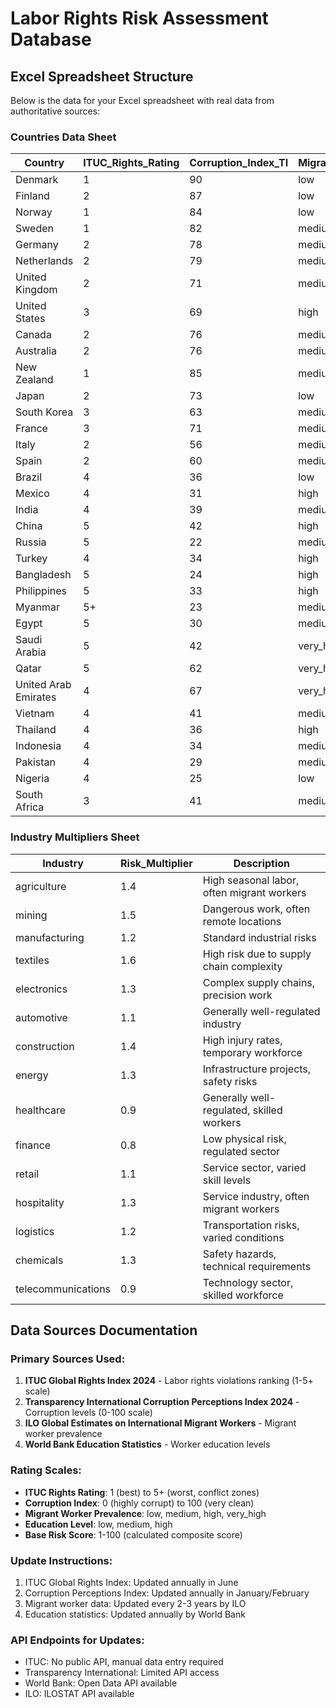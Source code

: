 # Labor Rights Risk Assessment Database

## Excel Spreadsheet Structure

Below is the data for your Excel spreadsheet with real data from authoritative sources:

### Countries Data Sheet

| Country              | ITUC_Rights_Rating | Corruption_Index_TI | Migrant_Worker_Prevalence | Education_Level | Base_Risk_Score | ISO_Code | Last_Updated |
| -------------------- | ------------------ | ------------------- | ------------------------- | --------------- | --------------- | -------- | ------------ |
| Denmark              | 1                  | 90                  | low                       | high            | 8               | DK       | 2024-12-09   |
| Finland              | 2                  | 87                  | low                       | high            | 12              | FI       | 2024-12-09   |
| Norway               | 1                  | 84                  | low                       | high            | 10              | NO       | 2024-12-09   |
| Sweden               | 1                  | 82                  | medium                    | high            | 11              | SE       | 2024-12-09   |
| Germany              | 2                  | 78                  | medium                    | high            | 15              | DE       | 2024-12-09   |
| Netherlands          | 2                  | 79                  | medium                    | high            | 14              | NL       | 2024-12-09   |
| United Kingdom       | 2                  | 71                  | medium                    | high            | 18              | GB       | 2024-12-09   |
| United States        | 3                  | 69                  | high                      | high            | 22              | US       | 2024-12-09   |
| Canada               | 2                  | 76                  | medium                    | high            | 16              | CA       | 2024-12-09   |
| Australia            | 2                  | 76                  | medium                    | high            | 16              | AU       | 2024-12-09   |
| New Zealand          | 1                  | 85                  | medium                    | high            | 12              | NZ       | 2024-12-09   |
| Japan                | 2                  | 73                  | low                       | high            | 17              | JP       | 2024-12-09   |
| South Korea          | 3                  | 63                  | medium                    | high            | 25              | KR       | 2024-12-09   |
| France               | 3                  | 71                  | medium                    | high            | 23              | FR       | 2024-12-09   |
| Italy                | 2                  | 56                  | medium                    | medium          | 28              | IT       | 2024-12-09   |
| Spain                | 2                  | 60                  | medium                    | medium          | 26              | ES       | 2024-12-09   |
| Brazil               | 4                  | 36                  | low                       | medium          | 45              | BR       | 2024-12-09   |
| Mexico               | 4                  | 31                  | high                      | medium          | 52              | MX       | 2024-12-09   |
| India                | 4                  | 39                  | medium                    | low             | 58              | IN       | 2024-12-09   |
| China                | 5                  | 42                  | high                      | medium          | 65              | CN       | 2024-12-09   |
| Russia               | 5                  | 22                  | medium                    | medium          | 78              | RU       | 2024-12-09   |
| Turkey               | 4                  | 34                  | high                      | medium          | 62              | TR       | 2024-12-09   |
| Bangladesh           | 5                  | 24                  | high                      | low             | 82              | BD       | 2024-12-09   |
| Philippines          | 5                  | 33                  | high                      | medium          | 75              | PH       | 2024-12-09   |
| Myanmar              | 5+                 | 23                  | medium                    | low             | 95              | MM       | 2024-12-09   |
| Egypt                | 5                  | 30                  | medium                    | medium          | 78              | EG       | 2024-12-09   |
| Saudi Arabia         | 5                  | 42                  | very_high                 | medium          | 72              | SA       | 2024-12-09   |
| Qatar                | 5                  | 62                  | very_high                 | medium          | 68              | QA       | 2024-12-09   |
| United Arab Emirates | 4                  | 67                  | very_high                 | medium          | 58              | AE       | 2024-12-09   |
| Vietnam              | 4                  | 41                  | medium                    | medium          | 55              | VN       | 2024-12-09   |
| Thailand             | 4                  | 36                  | high                      | medium          | 62              | TH       | 2024-12-09   |
| Indonesia            | 4                  | 34                  | medium                    | medium          | 58              | ID       | 2024-12-09   |
| Pakistan             | 4                  | 29                  | medium                    | low             | 72              | PK       | 2024-12-09   |
| Nigeria              | 4                  | 25                  | low                       | low             | 75              | NG       | 2024-12-09   |
| South Africa         | 3                  | 41                  | medium                    | medium          | 42              | ZA       | 2024-12-09   |

### Industry Multipliers Sheet

| Industry           | Risk_Multiplier | Description                                |
| ------------------ | --------------- | ------------------------------------------ |
| agriculture        | 1.4             | High seasonal labor, often migrant workers |
| mining             | 1.5             | Dangerous work, often remote locations     |
| manufacturing      | 1.2             | Standard industrial risks                  |
| textiles           | 1.6             | High risk due to supply chain complexity   |
| electronics        | 1.3             | Complex supply chains, precision work      |
| automotive         | 1.1             | Generally well-regulated industry          |
| construction       | 1.4             | High injury rates, temporary workforce     |
| energy             | 1.3             | Infrastructure projects, safety risks      |
| healthcare         | 0.9             | Generally well-regulated, skilled workers  |
| finance            | 0.8             | Low physical risk, regulated sector        |
| retail             | 1.1             | Service sector, varied skill levels        |
| hospitality        | 1.3             | Service industry, often migrant workers    |
| logistics          | 1.2             | Transportation risks, varied conditions    |
| chemicals          | 1.3             | Safety hazards, technical requirements     |
| telecommunications | 0.9             | Technology sector, skilled workforce       |

## Data Sources Documentation

### Primary Sources Used:

1. **ITUC Global Rights Index 2024** - Labor rights violations ranking (1-5+ scale)
2. **Transparency International Corruption Perceptions Index 2024** - Corruption levels (0-100 scale)
3. **ILO Global Estimates on International Migrant Workers** - Migrant worker prevalence
4. **World Bank Education Statistics** - Worker education levels

### Rating Scales:

- **ITUC Rights Rating**: 1 (best) to 5+ (worst, conflict zones)
- **Corruption Index**: 0 (highly corrupt) to 100 (very clean)
- **Migrant Worker Prevalence**: low, medium, high, very_high
- **Education Level**: low, medium, high
- **Base Risk Score**: 1-100 (calculated composite score)

### Update Instructions:

1. ITUC Global Rights Index: Updated annually in June
2. Corruption Perceptions Index: Updated annually in January/February
3. Migrant worker data: Updated every 2-3 years by ILO
4. Education statistics: Updated annually by World Bank

### API Endpoints for Updates:

- ITUC: No public API, manual data entry required
- Transparency International: Limited API access
- World Bank: Open Data API available
- ILO: ILOSTAT API available
